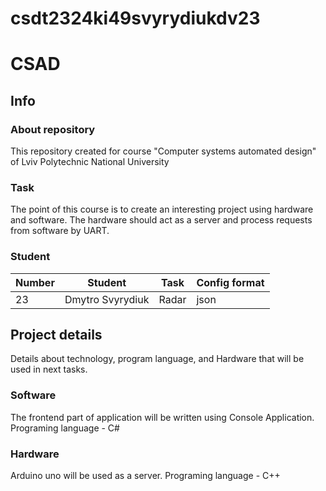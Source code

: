 # csdt2324ki49svyrydiukdv23
# CSAD

## Info
### About repository
This repository created for course "Computer systems automated design" of Lviv Polytechnic National University

### Task
The point of this course is to create an interesting project using hardware and software. The hardware should act as a server and process requests from software by UART.

### Student
| Number | Student | Task | Config format|
| ------ | ------- | ---- | ------------ |
| 23| Dmytro Svyrydiuk | Radar | json |

## Project details
Details about technology, program language, and Hardware that will be
used in next tasks.

### Software
The frontend part of application will be written using Console Application. Programing language - C#

### Hardware
Arduino uno will be used as a server. Programing language - C++

